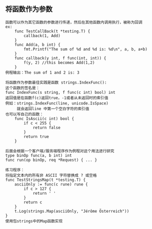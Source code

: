 将函数作为参数
-
    函数可以作为其它函数的参数进行传递，然后在其他函数内调用执行，被称为回调
    ex:
        func TestCallBack(t *testing.T) {
	        callback(1, Add)
        }
        func Add(a, b int) {
            fmt.Printf("The sum of %d and %d is: %d\n", a, b, a+b)
        }
        func callback(y int, f func(int, int)) {
            f(y, 2) //this becomes Add(1,2)
        }
    例程输出：The sum of 1 and 2 is: 3

    将函数作为参数最佳实践是函数 strings.IndexFunc():
    这个函数的签名是：
    func IndexFunc(s string, f func(c int) bool) int
    返回值是在函数f(c)返回true，-1或者从未返回时的索引值
    例如：strings.IndexFunc(line, unicode.IsSpace)
         就会返回line 中第一个空白字符的索引值
    也可以写自己的函数：
        func IsAscii(c int) bool {
            if c < 255 {
                return false
            }
            return true
        }
    
    后面会根据一个客户端/服务端程序作为例程对这个用法进行研究
    type binOp func(a, b int) int
    func run(op binOp, req *Request) { ... }

    练习程序：
    将指定文本内的所有非 ASCII 字符替换成 ? 或空格
    func TestStringsMap(t *testing.T) {
	    asciiOnly := func(c rune) rune {
	    	if c > 127 {
			    return ' '
		    }
		    return c
	    }
	    t.Log(strings.Map(asciiOnly, "Jérôme Österreich"))
    }
    使用包strings中的Map函数实现
    